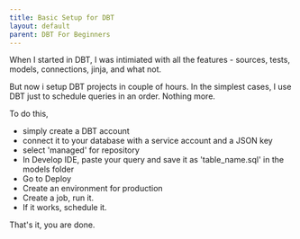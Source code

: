 ```yaml
---
title: Basic Setup for DBT
layout: default
parent: DBT For Beginners
---
```


When I started in DBT, I was intimiated with all the features - sources, tests, models, connections, jinja, and what not.

But now i setup DBT projects in couple of hours. In the simplest cases, I use DBT just to schedule queries in an order. Nothing more.

To do this, 
- simply create a DBT account
- connect it to your database with a service account and a JSON key
- select 'managed' for repository
- In Develop IDE, paste your query and save it as 'table_name.sql' in the models folder
- Go to Deploy
- Create an environment for production
- Create a job, run it.
- If it works, schedule it.

That's it, you are done.
